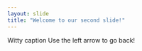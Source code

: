 ```yaml
---
layout: slide
title: "Welcome to our second slide!"
---
```

Witty caption
Use the left arrow to go back!
 
